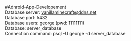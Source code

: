 #Adnroid-App-Developement<br />
Database server: vanillaminecraft@ddns.net<br />
Database port: 5432<br />
Database users: george (pwd: 11111111)<br />
Database: server_database<br />
Connection command: psql -U george -d server_database<br />

